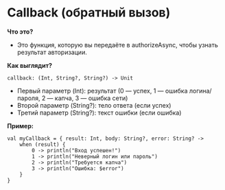 # Callback (обратный вызов)

**Что это?**
- Это функция, которую вы передаёте в authorizeAsync, чтобы узнать результат авторизации.

**Как выглядит?**
```
callback: (Int, String?, String?) -> Unit
```
- Первый параметр (Int): результат (0 — успех, 1 — ошибка логина/пароля, 2 — капча, 3 — ошибка сети)
- Второй параметр (String?): тело ответа (если успех)
- Третий параметр (String?): текст ошибки (если ошибка)

**Пример:**
```
val myCallback = { result: Int, body: String?, error: String? ->
    when (result) {
        0 -> println("Вход успешен!")
        1 -> println("Неверный логин или пароль")
        2 -> println("Требуется капча")
        3 -> println("Ошибка: $error")
    }
}
```
